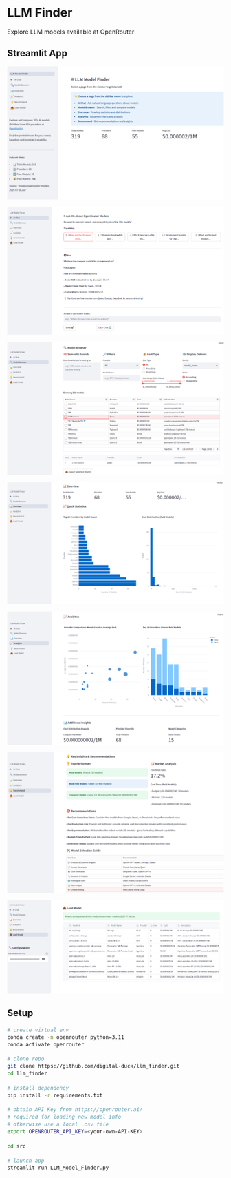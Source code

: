 # LLM Finder

Explore LLM models available at OpenRouter

## Streamlit App

![welcome](https://github.com/digital-duck/llm_finder/blob/main/docs/img/0-LLM-Model-Finder.png?raw=true)

![1-AI Chat](https://github.com/digital-duck/llm_finder/blob/main/docs/img/1-Chat.png?raw=true)

![2-Browse Model](https://github.com/digital-duck/llm_finder/blob/main/docs/img/2-Browse.png?raw=true)

![3-overview](https://github.com/digital-duck/llm_finder/blob/main/docs/img/3-overview.png?raw=true)

![4-Analytics](https://github.com/digital-duck/llm_finder/blob/main/docs/img/4-Analytics.png?raw=true)

![5-Recommend](https://github.com/digital-duck/llm_finder/blob/main/docs/img/5-Recommend.png?raw=true)

![6-Load-Model](https://github.com/digital-duck/llm_finder/blob/main/docs/img/6-Load-Model.png?raw=true)



## Setup
```bash
# create virtual env
conda create -n openrouter python=3.11
conda activate openrouter

# clone repo
git clone https://github.com/digital-duck/llm_finder.git
cd llm_finder

# install dependency
pip install -r requirements.txt

# obtain API Key from https://openrouter.ai/
# required for loading new model info 
# otherwise use a local .csv file
export OPENROUTER_API_KEY=<your-own-API-KEY>

cd src

# launch app
streamlit run LLM_Model_Finder.py

```

